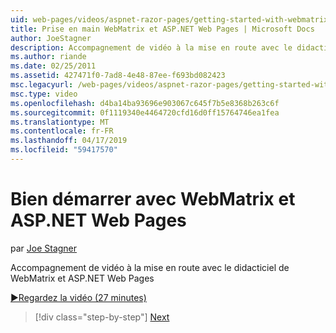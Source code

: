 ```yaml
---
uid: web-pages/videos/aspnet-razor-pages/getting-started-with-webmatrix-and-aspnet-web-pages
title: Prise en main WebMatrix et ASP.NET Web Pages | Microsoft Docs
author: JoeStagner
description: Accompagnement de vidéo à la mise en route avec le didacticiel de WebMatrix et ASP.NET Web Pages
ms.author: riande
ms.date: 02/25/2011
ms.assetid: 427471f0-7ad8-4e48-87ee-f693bd082423
msc.legacyurl: /web-pages/videos/aspnet-razor-pages/getting-started-with-webmatrix-and-aspnet-web-pages
msc.type: video
ms.openlocfilehash: d4ba14ba93696e903067c645f7b5e8368b263c6f
ms.sourcegitcommit: 0f1119340e4464720cfd16d0ff15764746ea1fea
ms.translationtype: MT
ms.contentlocale: fr-FR
ms.lasthandoff: 04/17/2019
ms.locfileid: "59417570"
---
```

# <a name="getting-started-with-webmatrix-and-aspnet-web-pages"></a>Bien démarrer avec WebMatrix et ASP.NET Web Pages

par [Joe Stagner](https://github.com/JoeStagner)

Accompagnement de vidéo à la mise en route avec le didacticiel de WebMatrix et ASP.NET Web Pages

[&#9654;Regardez la vidéo (27 minutes)](https://channel9.msdn.com/Blogs/ASP-NET-Site-Videos/getting-started-with-webmatrix-and-aspnet-web-pages)

> [!div class="step-by-step"]
> [Next](introduction-to-aspnet-web-programming-using-the-razor-syntax.md)
